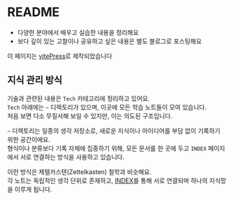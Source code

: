 # README

- 다양한 분야에서 배우고 실습한 내용을 정리해요
- 보다 깊이 있는 고찰이나 공유하고 싶은 내용은 별도 블로그로 포스팅해요

이 페이지는 [vitePress](https://vitepress.dev/)로 제작되었습니다

## 지식 관리 방식

기술과 관련된 내용은 `Tech` 카테고리에 정리하고 있어요.  
`Tech` 아래에는 `~` 디렉토리가 있으며, 이곳에 모든 학습 노트들이 모여 있습니다.  
처음 보면 다소 무질서해 보일 수 있지만, 이는 의도된 구조입니다.

`~` 디렉토리는 일종의 생각 저장소로, 새로운 지식이나 아이디어를 부담 없이 기록하기 위한 공간이에요.  
형식이나 분류보다 기록 자체에 집중하기 위해, 모든 문서를 한 곳에 두고 `INDEX` 페이지에서 서로 연결하는 방식을 사용하고 있습니다.

이런 방식은 제텔카스텐(Zettelkasten) 철학과 비슷해요.  
각 노트는 독립적인 생각 단위로 존재하고, [INDEX](Tech/tech_index.md)를 통해 서로 연결되며 하나의 지식망을 이루게 됩니다.  
